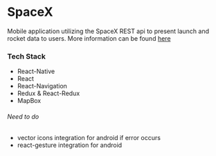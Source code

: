 # SpaceX

Mobile application utilizing the SpaceX REST api to present launch and rocket data to users.
More information can be found [here](https://github.com/r-spacex/SpaceX-API)

### Tech Stack
- React-Native
- React
- React-Navigation
- Redux & React-Redux
- MapBox


###### Need to do
- vector icons integration for android if error occurs
- react-gesture integration for android